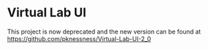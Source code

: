 # Virtual Lab UI
This project is now deprecated and the new version can be found at https://github.com/pknessness/Virtual-Lab-UI-2_0
